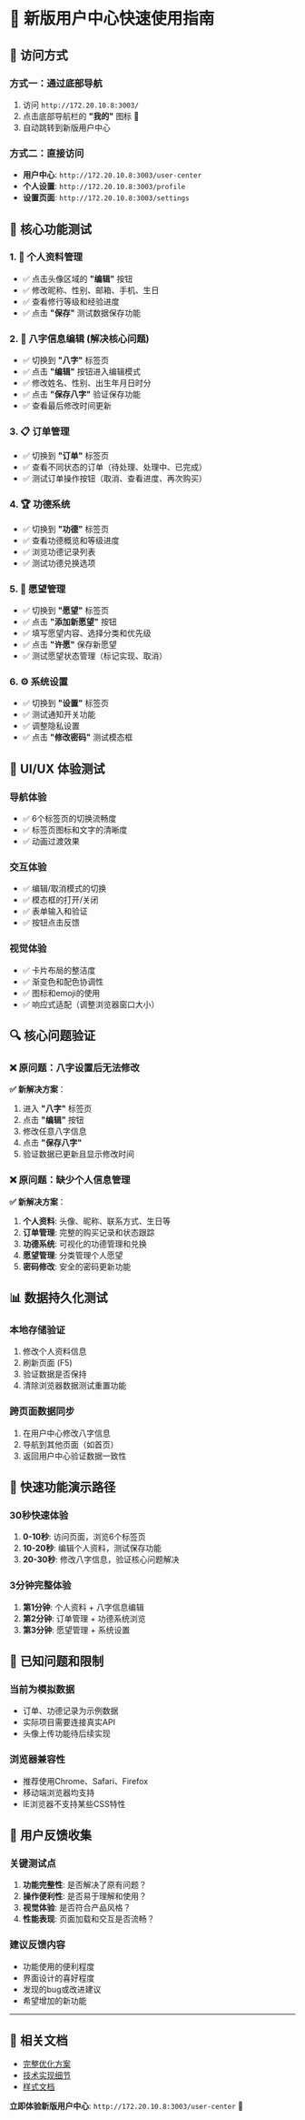 # 🚀 新版用户中心快速使用指南

## 📱 访问方式

### 方式一：通过底部导航
1. 访问 `http://172.20.10.8:3003/`
2. 点击底部导航栏的 **"我的"** 图标 👤
3. 自动跳转到新版用户中心

### 方式二：直接访问
- **用户中心**: `http://172.20.10.8:3003/user-center`
- **个人设置**: `http://172.20.10.8:3003/profile`
- **设置页面**: `http://172.20.10.8:3003/settings`

## 🎯 核心功能测试

### 1. 📱 个人资料管理
- ✅ 点击头像区域的 **"编辑"** 按钮
- ✅ 修改昵称、性别、邮箱、手机、生日
- ✅ 查看修行等级和经验进度
- ✅ 点击 **"保存"** 测试数据保存功能

### 2. 📅 八字信息编辑 (解决核心问题)
- ✅ 切换到 **"八字"** 标签页
- ✅ 点击 **"编辑"** 按钮进入编辑模式
- ✅ 修改姓名、性别、出生年月日时分
- ✅ 点击 **"保存八字"** 验证保存功能
- ✅ 查看最后修改时间更新

### 3. 📋 订单管理
- ✅ 切换到 **"订单"** 标签页
- ✅ 查看不同状态的订单（待处理、处理中、已完成）
- ✅ 测试订单操作按钮（取消、查看进度、再次购买）

### 4. 🏆 功德系统
- ✅ 切换到 **"功德"** 标签页
- ✅ 查看功德概览和等级进度
- ✅ 浏览功德记录列表
- ✅ 测试功德兑换选项

### 5. 🌟 愿望管理
- ✅ 切换到 **"愿望"** 标签页
- ✅ 点击 **"添加新愿望"** 按钮
- ✅ 填写愿望内容、选择分类和优先级
- ✅ 点击 **"许愿"** 保存新愿望
- ✅ 测试愿望状态管理（标记实现、取消）

### 6. ⚙️ 系统设置
- ✅ 切换到 **"设置"** 标签页
- ✅ 测试通知开关功能
- ✅ 调整隐私设置
- ✅ 点击 **"修改密码"** 测试模态框

## 🎨 UI/UX 体验测试

### 导航体验
- ✅ 6个标签页的切换流畅度
- ✅ 标签页图标和文字的清晰度
- ✅ 动画过渡效果

### 交互体验
- ✅ 编辑/取消模式的切换
- ✅ 模态框的打开/关闭
- ✅ 表单输入和验证
- ✅ 按钮点击反馈

### 视觉体验
- ✅ 卡片布局的整洁度
- ✅ 渐变色和配色协调性
- ✅ 图标和emoji的使用
- ✅ 响应式适配（调整浏览器窗口大小）

## 🔍 核心问题验证

### ❌ 原问题：八字设置后无法修改
**✅ 新解决方案**：
1. 进入 **"八字"** 标签页
2. 点击 **"编辑"** 按钮
3. 修改任意八字信息
4. 点击 **"保存八字"**
5. 验证数据已更新且显示修改时间

### ❌ 原问题：缺少个人信息管理
**✅ 新解决方案**：
1. **个人资料**: 头像、昵称、联系方式、生日等
2. **订单管理**: 完整的购买记录和状态跟踪
3. **功德系统**: 可视化的功德管理和兑换
4. **愿望管理**: 分类管理个人愿望
5. **密码修改**: 安全的密码更新功能

## 📊 数据持久化测试

### 本地存储验证
1. 修改个人资料信息
2. 刷新页面 (F5)
3. 验证数据是否保持
4. 清除浏览器数据测试重置功能

### 跨页面数据同步
1. 在用户中心修改八字信息
2. 导航到其他页面（如首页）
3. 返回用户中心验证数据一致性

## 🎯 快速功能演示路径

### 30秒快速体验
1. **0-10秒**: 访问页面，浏览6个标签页
2. **10-20秒**: 编辑个人资料，测试保存功能
3. **20-30秒**: 修改八字信息，验证核心问题解决

### 3分钟完整体验
1. **第1分钟**: 个人资料 + 八字信息编辑
2. **第2分钟**: 订单管理 + 功德系统浏览
3. **第3分钟**: 愿望管理 + 系统设置

## 🐛 已知问题和限制

### 当前为模拟数据
- 订单、功德记录为示例数据
- 实际项目需要连接真实API
- 头像上传功能待后续实现

### 浏览器兼容性
- 推荐使用Chrome、Safari、Firefox
- 移动端浏览器均支持
- IE浏览器不支持某些CSS特性

## 🎉 用户反馈收集

### 关键测试点
1. **功能完整性**: 是否解决了原有问题？
2. **操作便利性**: 是否易于理解和使用？
3. **视觉体验**: 是否符合产品风格？
4. **性能表现**: 页面加载和交互是否流畅？

### 建议反馈内容
- 功能使用的便利程度
- 界面设计的喜好程度
- 发现的bug或改进建议
- 希望增加的新功能

---

## 🔗 相关文档

- [完整优化方案](./USER_CENTER_OPTIMIZATION_SUMMARY.md)
- [技术实现细节](../src/pages/UserCenterOptimized.tsx)
- [样式文档](../src/styles/userCenter.css)

**立即体验新版用户中心**: `http://172.20.10.8:3003/user-center` 🚀 